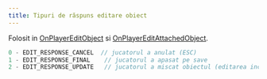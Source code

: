 ```yaml
---
title: Tipuri de răspuns editare obiect
---
```


Folosit in [OnPlayerEditObject](../callbacks/OnPlayerEditObject.md) si [OnPlayerEditAttachedObject](../callbacks/OnPlayerEditAttachedObject.md).

```c
0 - EDIT_RESPONSE_CANCEL  // jucatorul a anulat (ESC)
1 - EDIT_RESPONSE_FINAL    // jucatorul a apasat pe save
2 - EDIT_RESPONSE_UPDATE   // jucatorul a miscat obiectul (editarea inca nu s-a oprit)
```
